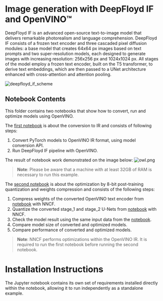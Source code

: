 # Image generation with DeepFloyd IF and OpenVINO™

DeepFloyd IF is an advanced open-source text-to-image model that delivers remarkable photorealism and language comprehension. DeepFloyd IF consists of a frozen text encoder and three cascaded pixel diffusion modules: a base model that creates 64x64 px images based on text prompts and two super-resolution models, each designed to generate images with increasing resolution: 256x256 px and 1024x1024 px. All stages of the model employ a frozen text encoder, built on the T5 transformer, to derive text embeddings, which are then passed to a UNet architecture enhanced with cross-attention and attention pooling.

![deepfloyd_if_scheme](https://github.com/deep-floyd/IF/raw/develop/pics/deepfloyd_if_scheme.jpg)

## Notebook Contents

This folder contains two notebooks that show how to convert, run and optimize models using OpenVINO.

The [first notebook](238-deep-floyd-if.ipynb) is about the conversion to IR and consists of following steps:
1. Convert PyTorch models to OpenVINO IR format, using model conversion API.
2. Run DeepFloyd IF pipeline with OpenVINO.

The result of notebook work demonstrated on the image below:
![owl.png](https://user-images.githubusercontent.com/29454499/241643886-dfcf3c48-8d50-4730-ae28-a21595d9504f.png)

>**Note**: Please be aware that a machine with at least 32GB of RAM is necessary to run this example.

The [second notebook](238-deep-floyd-if-optimized.ipynb) is about the optimization by 8-bit post-training quantization and weights compression and consists of the following steps:
1. Compress weights of the converted OpenVINO text encoder from [notebook](238-deep-floyd-if.ipynb) with NNCF.
2. Quantize the converted stage_1 and stage_2 U-Nets from [notebook](238-deep-floyd-if.ipynb) with NNCF.
2. Check the model result using the same input data from the [notebook](238-deep-floyd-if.ipynb).
3. Compare model size of converted and optimized models.
4. Compare performance of converted and optimized models.

>**Note**: NNCF performs optimizations within the OpenVINO IR. It is required to run the first notebook before running the second notebook.

# Installation Instructions

The Jupyter notebook contains its own set of requirements installed directly within the notebook, allowing it to run independently as a standalone example.